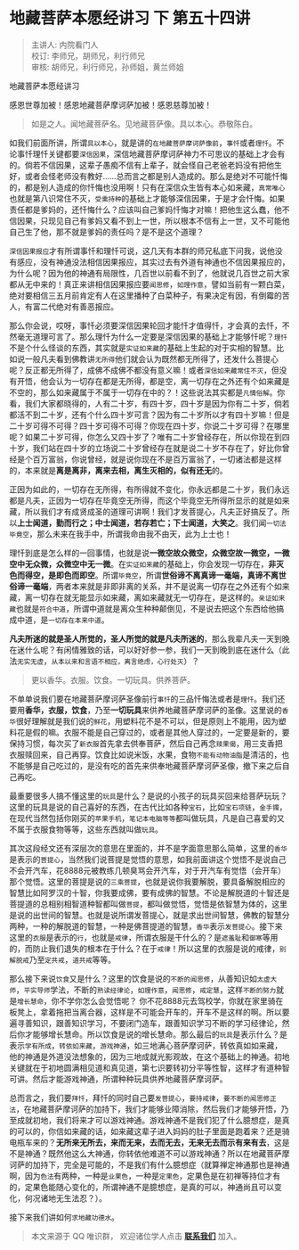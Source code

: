 # 地藏菩萨本愿经讲习 下 第五十四讲

> 主讲人: 内院看门人 <br />
> 校订: 李师兄，胡师兄，利行师兄 <br />
> 审核: 胡师兄，利行师兄，孙师姐，黄兰师姐 <br />

地藏菩萨本愿经讲习

感恩世尊加被！感恩地藏菩萨摩诃萨加被！感恩慈尊加被！

> 如是之人。闻地藏菩萨名。见地藏菩萨像。具以本心。恭敬陈白。

如我们前面所讲，所谓`具以本心`，就是讲的`在地藏菩萨摩诃萨像前`，`事忏`或者`理忏`。不论事忏理忏关键都要`深信因果`，深信地藏菩萨摩诃萨神力不可思议的基础上才会有的。倘若不信因果，这辈子愚痴不信有上辈子，就会怪自己老爸老妈没有把他生好，或者会怪老师没有教好……总而言之都是别人造成的。那么是绝对不可能忏悔的，都是别人造成的你忏悔也没用啊！只有在深信众生皆有本心如来藏，`真常唯心`也就是第八识常住不灭，`受熏持种`的基础上才能够深信因果，于是才会忏悔。如果责任都是爹妈的，还忏悔什么？应该叫自己爹妈忏悔才对嘛！把他生这么蠢，他不信因果，只现见自己有爹妈又看不到上一世，所以根本不信有上一世，又不可能他自己生了他，那不就是爹妈的责任吗？是不是这个道理？

`深信因果报应`才有所谓事忏和理忏可说，这几天有本群的师兄私底下问我，说他没有感应，没有神通没法相信因果报应，其实过去有外道有神通也不信因果报应的，为什么呢？因为他的神通有局限性，几百世以前看不到了，他就说几百世之前大家都从无中来的！真正来讲相信因果报应要`闻思修`，`如理作意`，譬如当前有一颗白菜，绝对要相信三五月前肯定有人在这里播种了白菜种子，有果决定有因，有倒霉的苦人，有富二代绝对有善恶报应。

那么你会说，哎呀，事忏必须要深信因果轮回才能忏才值得忏，才会真的去忏，不然毫无道理可言了。那么理忏为什么一定要是深信因果的基础上才能够忏呢？`理忏`不是个什么怪谈的东西，其实就是`实证如来藏`的基础上生起的对于实相的智慧。比如说一般凡夫看到佛教讲`无所得`他们就会认为既然都无所得了，还发什么菩提心呢？反正都无所得了，成佛不成佛不都没有意义嘛！或者`深信如来藏常住不灭`，但没有开悟，他会认为一切存在都是无所得，都是空，离一切存在之外还有个如来藏是不空的，那么如来藏属于不属于一切存在中的？！这些说法其实都是`凡情俗解`。你看，我们大家都晓得的，人有二十岁，有四十岁，四十岁是因为你有二十岁，倘若都活不到二十岁，还有个什么四十岁可言？因为有二十岁所以才有四十岁嘛！但是二十岁可得不可得？四十岁可得不可得？你现在四十岁，你说二十岁可得？在哪里呢？如果二十岁可得，你怎么又四十岁了？唯有二十岁曾经存在，所以你现在到四十岁，我们站在四十岁的立场说二十岁曾经存在就是说二十岁不存在了，好比你曾经是个百万富翁，你说曾经，就是说你现在不是百万富翁了，一切诸法都是这样的，本来就是**离是离非，离来去相，离生灭相的，似有还无**的。

正因为如此的，一切存在无所得，有所得就不变化，你永远都是二十岁，我们永远都是凡夫，正因为一切存在毕竟空无所得，而这个毕竟空无所得所显示的就是如来藏，所以我们才有成贤成圣的道理可讲啊！我们才发菩提心，凡夫正好搞反了。所以**上士闻道，勤而行之；中士闻道，若存若亡；下士闻道，大笑之**。我们闻`一切法毕竟空`，那么未来在我手中，所谓我命由我不由天，此为上士也！

理忏到底是怎么样的一回事情，也就是说**一微空故众微空，众微空故一微空，一微空中无众微，众微空中无一微**。在`实证如来藏`的基础上，你会发现一切存在，**非灭色而得空，是即色而即空**。所谓`毕竟空`，所谓**世俗谛不离真谛一毫端，真谛不离世俗谛一毫端**，两者本来就是非即非离的关系，并不是说离一切存在之外还有个如来藏，离一切存在就无能显示如来藏，离如来藏就无一切存在，是这样的。`亲证如来藏`也就是`符合中道`，所谓中道就是离众生种种颠倒见，不是说去把这个东西给他搞成中道，是`一切存在本来中道`。

**凡夫所迷的就是圣人所觉的，圣人所觉的就是凡夫所迷的**，那么我辈凡夫一天到晚在迷什么呢？有闲情雅致的话，可以好好参一参，我们一天到晚到底在迷什么（此法`无实无虚`，`从本以来和言语不相应，离言绝虑，心行处灭`）？

> 更以香华。衣服。饮食。一切玩具。供养菩萨。

不单单说我们要在地藏菩萨摩诃萨圣像前行`事忏`的三品忏悔法或者是`理忏`。我们还要用**香华，衣服，饮食**，乃至**一切玩具**来供养地藏菩萨摩诃萨的圣像。这里说的`香华`很好理解就是我们说的`鲜花`，用塑料花不是不可以，但是原则上不能用，因为塑料花是假的嘛。衣服不能是自己穿过的，或者是其他人穿过的，一定要是新的，要保持习惯，每次买了`新衣服`首先拿去供奉菩萨，然后自己再念`赎果偈`，用三支香把衣服赎回来，自己再穿。饮食比如说米饭，水果，食物`不能有动物油脂`是清洁的，也不能够是自己吃过的，是没有吃的首先来供奉地藏菩萨摩诃萨圣像，撤下来之后自己再吃。

最重要很多人搞不懂这里的`玩具`是什么？是说的小孩子的玩具买回来给菩萨玩玩？这里的玩具是说的自己喜好的东西，在古代比如各种`宝石`，比如`宝石项链`，`金手镯`，在现代当然包括你刚买的`苹果手机`，`笔记本电脑等等`都叫做玩具，凡是自己喜爱的又不属于衣服食物等等，这些东西就叫做`玩具`。

其次这段经文还有深层次的意思在里面的，并不是字面意思那么简单，这里的`香华`是表示的`菩提心`，当然我们说菩提是觉悟的意思，如我前面讲这个觉悟不是说自己不会开汽车，花8888元被教练几顿臭骂会开汽车，对于开汽车有觉悟（会开车）那个觉悟。这里的菩提是说的`三乘菩提`，也就是说你我要解脱，要具备解脱相应的智慧比如阿罗汉的十智，你我要成佛，要有成佛的智慧。不论是解脱道的十智还是菩提道的总相别相智道种智都叫做`菩提`，都叫做觉悟，觉悟是依智慧为体的，这里是说的出世间的智慧。也就是说所谓发菩提心，就是求出世间智慧，佛教的智慧分两种，一种的解脱道的智慧，一种是佛菩提道的智慧，`香华`表示`发菩提心`。接下来这里的`衣服`是表示的`行`，也就是`戒律`，所谓衣服是干什么的？是`遮羞耻`和`御寒`等用的，而防止我们退失的根本在于什么？在于`戒律`！所以这里的衣服是说的戒律，`别解脱戒`乃至`定共戒`，`道共戒`等等。

那么接下来说`饮食`又是什么？这里的饮食是说的`不断的闻思修`，从善知识如`太虚大师`，`平实导师`学法，不断的`熟读经律论`，`如理作意`，`闻思修`，`戒定慧`，这样`不断的努力`就是`增长慧命`，你不学你怎么会觉悟呢？ 你不花8888元去驾校学，你就在家里骑在板凳上，拿着拖把当离合器，这样是不可能会开车的，开车不是这样的啊。所以要遍寻善知识，跟善知识学习，不要闭门造车，跟善知识学习不断的学习经律论，然后你才能够增长慧命。所以饮食是说的增长慧命。那么最后的`玩具`是表示什么？是表示`学有所成`，`转依如来藏`，`游戏神通`，如三地满心菩萨摩诃萨，转依真如如来藏，他的神通是外道没法想象的，因为三地成就光影观故，在这个基础上的神通。初地关键就在于初地圆满相见道和真见道，第七识要转初分平等性智，这样才有道种智可讲。然后才能游戏神通，所谓种种玩具供养地藏菩萨摩诃萨。

总而言之，我们要`拜忏`，拜忏的同时自己要`发菩提心`，`要持戒律`，`要不断的闻思修正法`，在地藏菩萨摩诃萨的加持下，我们才能够业障消除，然后我们才能够开悟，乃至成就初地，我们将来才可以游戏神通。游戏神通不是我们犯了什么臆想症，是真的可以的，你信如来藏的话，如来藏这辈子进入妈妈的肚子里面是跑着来？还是骑电瓶车来的？**无所来无所去，来而无来，去而无去，无来无去而示有来有去**，这是不是神通？既然他这么大神通，你转依他难道不可以游戏神通？所以在地藏菩萨摩诃萨的加持下，完全是可能的，不是我们有什么臆想症（就算禅定神通那也是神通啊，因为`色法`有两种，一种是`业果色`，一种是`定果色`，定果色是在初禅等持位才有的，定果色能随心变化的，所谓神通不是臆想症，是真的可以，神通尚且可以变化，何况诸地无生法忍？）。

接下来我们讲如何`求地藏功德水`。

> 本文来源于 QQ 唯识群， 欢迎诸位学人点击 **[联系我们](https://mp.weixin.qq.com/s/lZCfWjmLjgNR165Tx4_bCQ)** 加入。

